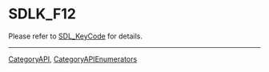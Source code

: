 # SDLK_F12

Please refer to [SDL_KeyCode](SDL_KeyCode) for details.

----
[CategoryAPI](CategoryAPI), [CategoryAPIEnumerators](CategoryAPIEnumerators)

